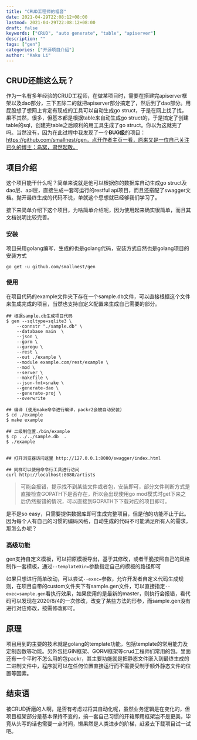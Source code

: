 ```yaml
---
title: "CRUD工程师的福音"
date: 2021-04-29T22:08:12+08:00
lastmod: 2021-04-29T22:08:12+08:00
draft: false
keywords: ["CRUD", "auto generate", "table", "apiserver"]
description: ""
tags: ["gen"]
categories: ["开源项目介绍"]
author: "Kaku Li"
---
```


## CRUD还能这么玩？

作为一名有多年经验的CRUD工程师，在做某项目时，需要在搭建完apiserver框架以及dao部分，三下五除二的就把apiserver部分搞定了，然后到了dao部分。用屁股想了想网上肯定有现成的工具可以自动生成go struct，于是在网上找了找，果不其然，很多，但基本都是根据table来自动生成go struct的，于是搞定了创建table的sql，创建完table之后顺利的用工具生成了go struct。你以为这就完了吗。当然没有，因为在此过程中我发现了一个**BUG级**的项目：https://github.com/smallnest/gen，点开作者主页一看，原来又是一位自己关注已久的博主：鸟窝，肃然起敬。

## 项目介绍

这个项目能干什么呢？简单来说就是他可以根据你的数据库自动生成go struct及dao层、api层，直接生成一套可运行的restful api项目，而且还搭配了swagger文档。抛开最终生成的代码不说，单就这个思想就已经够我们学习了。

接下来简单介绍下这个项目，为啥简单介绍呢，因为使用起来确实很简单，而且其文档说明比较完善。

### 安装

项目采用golang编写，生成的也是golang代码，安装方式自然也是golang项目的安装方式

`go get -u github.com/smallnest/gen`

### 使用

在项目代码的example文件夹下存在一个sample.db文件，可以直接根据这个文件来生成完成的项目，当然也支持自定义配置来生成自己需要的部分。

```shell
## 根据sample.db生成项目代码
$ gen --sqltype=sqlite3 \
   	--connstr "./sample.db" \
   	--database main  \
   	--json \
   	--gorm \
   	--guregu \
   	--rest \
   	--out ./example \
   	--module example.com/rest/example \
   	--mod \
   	--server \
   	--makefile \
   	--json-fmt=snake \
   	--generate-dao \
   	--generate-proj \
   	--overwrite

## 编译 (使用make命令进行编译，packr2会被自动安装)
$ cd ./example
$ make example

## 二级制位置./bin/example
$ cp ../../sample.db  .
$ ./example


## 打开浏览器访问这里 http://127.0.0.1:8080/swagger/index.html

## 同样可以使用命令行工具进行访问
curl http://localhost:8080/artists
```

> 可能会报错，提示找不到某些文件或者包，安装即可，部分文件判断方式是直接检查GOPATH下是否存在，所以会出现使用go mod模式时get下来之后仍然报错的情况，可以直接到GOPATH下下载对应的项目即可。

是不是so easy，只需要提供数据库即可生成完整项目，但是他的功能不止于此。因为每个人有自己的习惯的编码风格，自动生成的代码不可能满足所有人的需求，那怎么办呢？

### 高级功能

gen支持自定义模板，可以把原模板导出，基于其修改，或者干脆按照自己的风格制作一套模板，通过`--templateDir=`参数指定自己的模板的路径即可

如果只想进行简单改动，可以尝试`--exec=`参数，允许开发者自定义代码生成规则，在项目自带的custom文件夹下有sample.gen文件，可以直接指定`--exec=sample.gen`看执行效果，如果使用的是最新的master，则执行会报错，看代码可以发现在2020/8/4的一次修改，改变了某些方法的形参，而sample.gen没有进行对应修改，按需修改即可。

## 原理

项目用到的主要的技术就是golang的template功能，包括template的常用能力及定制函数等功能。另外包括GIN框架、GORM框架等crud工程师们常用的包。里面还有一个平时不怎么用的包packr，其主要功能就是把静态文件嵌入到最终生成的二进制文件中，程序就可以在任何位置直接运行而不需要受制于额外静态文件的位置等因素。

## 结束语

被CRUD折磨的人啊，是否有考虑过将其自动化呢，虽然业务逻辑是在变化的，但项目框架部分是基本保持不变的，搞一套自己习惯的开箱即用框架岂不是更美，毕竟从头写的话也需要一点时间，懒果然是人类进步的阶梯，赶紧去下载项目试一试吧。